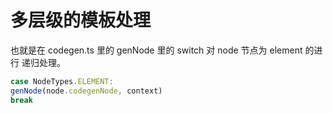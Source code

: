 # 多层级的模板处理

也就是在 codegen.ts 里的 genNode 里的 switch 对 node 节点为 element 的进行 递归处理。

```javascript
case NodeTypes.ELEMENT:
genNode(node.codegenNode, context)
break

```
